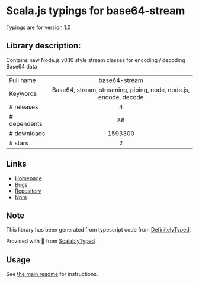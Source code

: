 
# Scala.js typings for base64-stream

Typings are for version 1.0

## Library description:
Contains new Node.js v0.10 style stream classes for encoding / decoding Base64 data

|                    |                 |
| ------------------ | :-------------: |
| Full name          | base64-stream |
| Keywords           | Base64, stream, streaming, piping, node, node.js, encode, decode |
| # releases         | 4 |
| # dependents       | 86 |
| # downloads        | 1593300 |
| # stars            | 2 |

## Links
- [Homepage](https://github.com/mazira/base64-stream#readme)
- [Bugs](https://github.com/mazira/base64-stream/issues)
- [Repository](https://github.com/mazira/base64-stream)
- [Npm](https://www.npmjs.com/package/base64-stream)
    


## Note
This library has been generated from typescript code from [DefinitelyTyped](https://definitelytyped.org).

Provided with :purple_heart: from [ScalablyTyped](https://github.com/oyvindberg/ScalablyTyped)

## Usage
See [the main readme](../../readme.md) for instructions.


